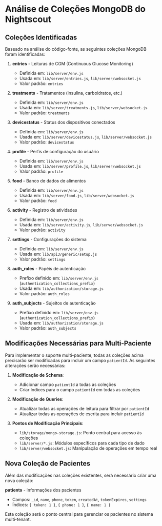 # Análise de Coleções MongoDB do Nightscout

## Coleções Identificadas

Baseado na análise do código-fonte, as seguintes coleções MongoDB foram identificadas:

1. **entries** - Leituras de CGM (Continuous Glucose Monitoring)
   - Definida em: `lib/server/env.js`
   - Usada em: `lib/server/entries.js`, `lib/server/websocket.js`
   - Valor padrão: `entries`

2. **treatments** - Tratamentos (insulina, carboidratos, etc.)
   - Definida em: `lib/server/env.js`
   - Usada em: `lib/server/treatments.js`, `lib/server/websocket.js`
   - Valor padrão: `treatments`

3. **devicestatus** - Status dos dispositivos conectados
   - Definida em: `lib/server/env.js`
   - Usada em: `lib/server/devicestatus.js`, `lib/server/websocket.js`
   - Valor padrão: `devicestatus`

4. **profile** - Perfis de configuração do usuário
   - Definida em: `lib/server/env.js`
   - Usada em: `lib/server/profile.js`, `lib/server/websocket.js`
   - Valor padrão: `profile`

5. **food** - Banco de dados de alimentos
   - Definida em: `lib/server/env.js`
   - Usada em: `lib/server/food.js`, `lib/server/websocket.js`
   - Valor padrão: `food`

6. **activity** - Registro de atividades
   - Definida em: `lib/server/env.js`
   - Usada em: `lib/server/activity.js`, `lib/server/websocket.js`
   - Valor padrão: `activity`

7. **settings** - Configurações do sistema
   - Definida em: `lib/server/env.js`
   - Usada em: `lib/api3/generic/setup.js`
   - Valor padrão: `settings`

8. **auth_roles** - Papéis de autenticação
   - Prefixo definido em: `lib/server/env.js` (`authentication_collections_prefix`)
   - Usada em: `lib/authorization/storage.js`
   - Valor padrão: `auth_roles`

9. **auth_subjects** - Sujeitos de autenticação
   - Prefixo definido em: `lib/server/env.js` (`authentication_collections_prefix`)
   - Usada em: `lib/authorization/storage.js`
   - Valor padrão: `auth_subjects`

## Modificações Necessárias para Multi-Paciente

Para implementar o suporte multi-paciente, todas as coleções acima precisarão ser modificadas para incluir um campo `patientId`. As seguintes alterações serão necessárias:

1. **Modificação de Schema**:
   - Adicionar campo `patientId` a todas as coleções
   - Criar índices para o campo `patientId` em todas as coleções

2. **Modificação de Queries**:
   - Atualizar todas as operações de leitura para filtrar por `patientId`
   - Atualizar todas as operações de escrita para incluir `patientId`

3. **Pontos de Modificação Principais**:
   - `lib/storage/mongo-storage.js`: Ponto central para acesso às coleções
   - `lib/server/*.js`: Módulos específicos para cada tipo de dado
   - `lib/server/websocket.js`: Manipulação de operações em tempo real

## Nova Coleção de Pacientes

Além das modificações nas coleções existentes, será necessário criar uma nova coleção:

**patients** - Informações dos pacientes
   - Campos: `_id`, `name`, `phone`, `token`, `createdAt`, `tokenExpires`, `settings`
   - Índices: `{ token: 1 }`, `{ phone: 1 }`, `{ name: 1 }`

Esta coleção será o ponto central para gerenciar os pacientes no sistema multi-tenant.
